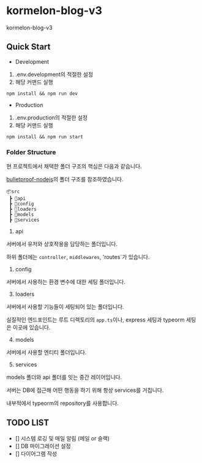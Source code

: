 # kormelon-blog-v3

kormelon-blog-v3

## Quick Start

- Development

1. .env.development의 적절한 설정
2. 해당 커맨드 실행

```shell
npm install && npm run dev
```

- Production

1. .env.production의 적절한 설정
2. 해당 커맨드 실행

```shell
npm install && npm run start
```

### Folder Structure

현 프로젝트에서 채택한 폴더 구조의 핵심은 다음과 같습니다.

[bulletproof-nodejs](https://github.com/santiq/bulletproof-nodejs/tree/master/src)의 폴더 구조를 참조하였습니다.

```
📦src
 ┣ 📂api
 ┣ 📂config
 ┣ 📂loaders
 ┣ 📂models
 ┣ 📂services
```

1. api

서버에서 유저와 상호작용을 담당하는 폴더입니다.

하위 폴더에는 `controller`, `middlewares`, 'routes`가 있습니다.

1. config

서버에서 사용하는 환경 변수에 대한 세팅 폴더입니다.

3. loaders

서버에서 사용할 기능들이 세팅되어 있는 폴더입니다.

실질적인 엔드포인트는 루트 디렉토리의 `app.ts`이나, express 세팅과 typeorm 세팅은 이곳에 있습니다.

4. models

서버에서 사용할 엔티티 폴더입니다.

5. services

models 폴더와 api 폴더를 잇는 중간 레이어입니다.

서버는 DB에 접근해 어떤 행동을 하기 위해 항상 services를 거칩니다.

내부적에서 typeorm의 repository를 사용합니다.

## TODO LIST

- [] 시스템 로깅 및 매일 알림 (메일 or 슬랙)
- [] DB 마이그레이션 설정
- [] 다이어그램 작성
